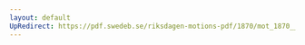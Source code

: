 ```yaml
---
layout: default
UpRedirect: https://pdf.swedeb.se/riksdagen-motions-pdf/1870/mot_1870__fk__00002/mot_1870__fk__00002_004.pdf
---
```

